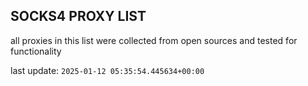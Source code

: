 ## SOCKS4 PROXY LIST

all proxies in this list were collected from open sources and tested for functionality

last update: `2025-01-12 05:35:54.445634+00:00`
